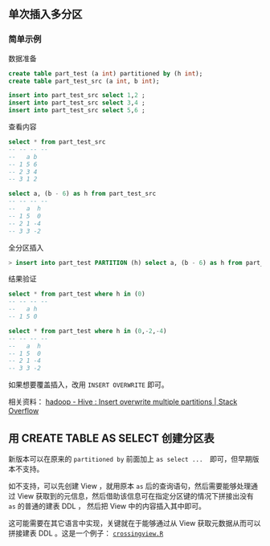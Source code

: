 ## 单次插入多分区

### 简单示例

数据准备

~~~ sql
create table part_test (a int) partitioned by (h int);
create table part_test_src (a int, b int);

insert into part_test_src select 1,2 ;
insert into part_test_src select 3,4 ;
insert into part_test_src select 5,6 ;
~~~

查看内容

~~~ sql
select * from part_test_src
-- -- -- -- 
--   a b
-- 1 5 6
-- 2 3 4
-- 3 1 2

select a, (b - 6) as h from part_test_src
-- -- -- -- 
--   a  h
-- 1 5  0
-- 2 1 -4
-- 3 3 -2
~~~

全分区插入

~~~ sql
> insert into part_test PARTITION (h) select a, (b - 6) as h from part_test_src
~~~

结果验证

~~~ sql
select * from part_test where h in (0)
-- -- -- --
--   a h
-- 1 5 0

select * from part_test where h in (0,-2,-4)
-- -- -- -- 
--   a  h
-- 1 5  0
-- 2 1 -4
-- 3 3 -2
~~~

如果想要覆盖插入，改用 `INSERT OVERWRITE` 即可。

相关资料： [hadoop - Hive : Insert overwrite multiple partitions | Stack Overflow]

[hadoop - Hive : Insert overwrite multiple partitions | Stack Overflow]: https://stackoverflow.com/questions/18667553/hive-insert-overwrite-multiple-partitions

## 用 CREATE TABLE AS SELECT 创建分区表

新版本可以在原来的 `partitioned by` 前面加上 `as select ...`　即可，但早期版本不支持。

如不支持，可以先创建 View ，就用原本 `as` 后的查询语句，然后需要能够处理通过 View 获取到的元信息，然后借助该信息可在指定分区键的情况下拼接出没有 `as` 的普通的建表 DDL ， 然后把 View 中的内容插入其中即可。

这可能需要在其它语言中实现，关键就在于能够通过从 View 获取元数据从而可以拼接建表 DDL 。这是一个例子： [`crossingview.R`](./crossingview.R)
